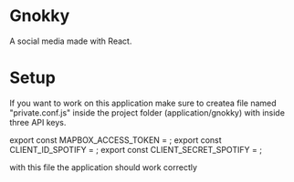 # Gnokky
A social media made with React.

# Setup
If you want to work on this application make sure to createa file named "private.conf.js" inside the project folder (application/gnokky)
with inside three API keys.

export const MAPBOX_ACCESS_TOKEN = <Mapbox API key>;
export const CLIENT_ID_SPOTIFY = <Spotify API Client>;
export const CLIENT_SECRET_SPOTIFY = <Spotify API Secret>;

with this file the application should work correctly

